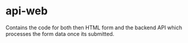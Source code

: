 # api-web
Contains the code for both then HTML form and the backend API which processes the form data once its submitted.

